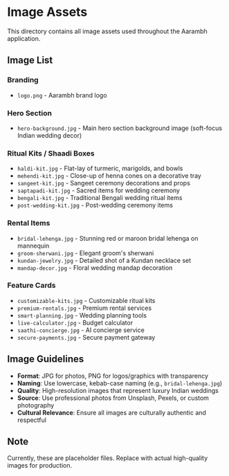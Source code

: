 # Image Assets

This directory contains all image assets used throughout the Aarambh application.

## Image List

### Branding
- `logo.png` - Aarambh brand logo

### Hero Section
- `hero-background.jpg` - Main hero section background image (soft-focus Indian wedding decor)

### Ritual Kits / Shaadi Boxes
- `haldi-kit.jpg` - Flat-lay of turmeric, marigolds, and bowls
- `mehendi-kit.jpg` - Close-up of henna cones on a decorative tray
- `sangeet-kit.jpg` - Sangeet ceremony decorations and props
- `saptapadi-kit.jpg` - Sacred items for wedding ceremony
- `bengali-kit.jpg` - Traditional Bengali wedding ritual items
- `post-wedding-kit.jpg` - Post-wedding ceremony items

### Rental Items
- `bridal-lehenga.jpg` - Stunning red or maroon bridal lehenga on mannequin
- `groom-sherwani.jpg` - Elegant groom's sherwani
- `kundan-jewelry.jpg` - Detailed shot of a Kundan necklace set
- `mandap-decor.jpg` - Floral wedding mandap decoration

### Feature Cards
- `customizable-kits.jpg` - Customizable ritual kits
- `premium-rentals.jpg` - Premium rental services
- `smart-planning.jpg` - Wedding planning tools
- `live-calculator.jpg` - Budget calculator
- `saathi-concierge.jpg` - AI concierge service
- `secure-payments.jpg` - Secure payment gateway

## Image Guidelines

- **Format**: JPG for photos, PNG for logos/graphics with transparency
- **Naming**: Use lowercase, kebab-case naming (e.g., `bridal-lehenga.jpg`)
- **Quality**: High-resolution images that represent luxury Indian weddings
- **Source**: Use professional photos from Unsplash, Pexels, or custom photography
- **Cultural Relevance**: Ensure all images are culturally authentic and respectful

## Note
Currently, these are placeholder files. Replace with actual high-quality images for production.
